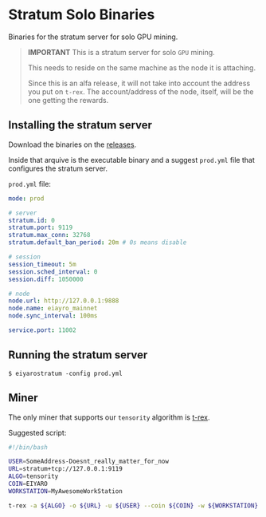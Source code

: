 # Stratum Solo Binaries
Binaries for the stratum server for solo GPU mining.

> **IMPORTANT**
> This is a stratum server for solo `GPU` mining.
>
> This needs to reside on the same machine as the node it is attaching.
>
> Since this is an alfa release, it will not take into account the address you put on `t-rex`.
> The account/address of the node, itself, will be the one getting the rewards.

## Installing the stratum server

Download the binaries on the [releases](https://github.com/EIYARO-Project/core-stratum-solo-binaries/releases).

Inside that arquive is the executable binary and a suggest `prod.yml` file that configures the stratum server.

`prod.yml` file:
```yaml
mode: prod

# server
stratum.id: 0
stratum.port: 9119
stratum.max_conn: 32768
stratum.default_ban_period: 20m # 0s means disable

# session
session_timeout: 5m
session.sched_interval: 0
session.diff: 1050000

# node
node.url: http://127.0.0.1:9888
node.name: eiayro_mainnet
node.sync_interval: 100ms

service.port: 11002
```

## Running the stratum server

```console
$ eiyarostratum -config prod.yml
```

## Miner

The only miner that supports our `tensority` algorithm is [t-rex](https://github.com/trexminer/T-Rex).

Suggested script:
```bash
#!/bin/bash

USER=SomeAddress-Doesnt_really_matter_for_now
URL=stratum+tcp://127.0.0.1:9119
ALGO=tensority
COIN=EIYARO
WORKSTATION=MyAwesomeWorkStation

t-rex -a ${ALGO} -o ${URL} -u ${USER} --coin ${COIN} -w ${WORKSTATION}
```